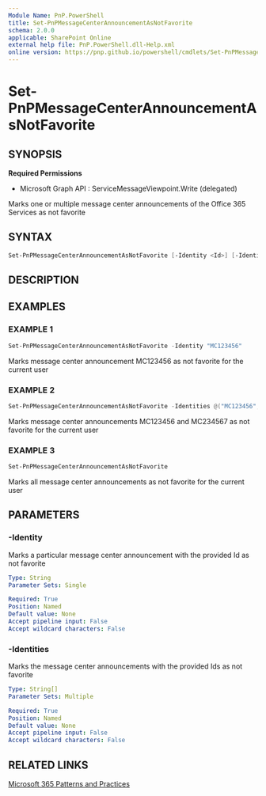 ```yaml
---
Module Name: PnP.PowerShell
title: Set-PnPMessageCenterAnnouncementAsNotFavorite
schema: 2.0.0
applicable: SharePoint Online
external help file: PnP.PowerShell.dll-Help.xml
online version: https://pnp.github.io/powershell/cmdlets/Set-PnPMessageCenterAnnouncementAsNotFavorite.html
---
```

 
# Set-PnPMessageCenterAnnouncementAsNotFavorite

## SYNOPSIS

**Required Permissions**

  * Microsoft Graph API : ServiceMessageViewpoint.Write (delegated)

Marks one or multiple message center announcements of the Office 365 Services as not favorite

## SYNTAX

```powershell
Set-PnPMessageCenterAnnouncementAsNotFavorite [-Identity <Id>] [-Identities <Ids>] [<CommonParameters>]
```

## DESCRIPTION

## EXAMPLES

### EXAMPLE 1
```powershell
Set-PnPMessageCenterAnnouncementAsNotFavorite -Identity "MC123456"
```

Marks message center announcement MC123456 as not favorite for the current user

### EXAMPLE 2
```powershell
Set-PnPMessageCenterAnnouncementAsNotFavorite -Identities @("MC123456", "MC234567")
```

Marks message center announcements MC123456 and MC234567 as not favorite for the current user

### EXAMPLE 3
```powershell
Set-PnPMessageCenterAnnouncementAsNotFavorite
```

Marks all message center announcements as not favorite for the current user

## PARAMETERS

### -Identity
Marks a particular message center announcement with the provided Id as not favorite
```yaml
Type: String
Parameter Sets: Single

Required: True
Position: Named
Default value: None
Accept pipeline input: False
Accept wildcard characters: False
```

### -Identities
Marks the message center announcements with the provided Ids as not favorite
```yaml
Type: String[]
Parameter Sets: Multiple

Required: True
Position: Named
Default value: None
Accept pipeline input: False
Accept wildcard characters: False
```

## RELATED LINKS

[Microsoft 365 Patterns and Practices](https://aka.ms/m365pnp)